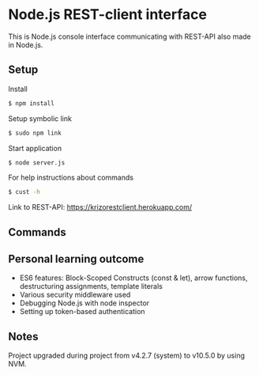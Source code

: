 # Node.js REST-client interface

This is Node.js console interface communicating with REST-API also made in Node.js.

## Setup
Install
```sh
$ npm install
```
Setup symbolic link
```sh
$ sudo npm link
```
Start application
```sh
$ node server.js
```
For help instructions about commands
```sh
$ cust -h
```

Link to REST-API: https://krizorestclient.herokuapp.com/

## Commands


## Personal learning outcome
* ES6 features: Block-Scoped Constructs (const & let), arrow functions, destructuring assignments, template literals
* Various security middleware used
* Debugging Node.js with node inspector
* Setting up token-based authentication

## Notes
Project upgraded during project from v4.2.7 (system) to v10.5.0 by using NVM.